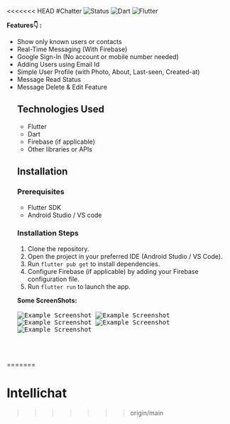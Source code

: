 <<<<<<< HEAD
#Chatter
![Status](https://img.shields.io/badge/Status-Active-brightgreen)
![Dart](https://img.shields.io/badge/dart-100%25-brightgreen)
![Flutter](https://img.shields.io/badge/Flutter-Cross%20Platform-blue)

 <b>Features👇 : </b>
<ul>
<li>Show only known users or contacts
<li>Real-Time Messaging (With Firebase)
<li>Google Sign-In (No account or mobile number needed)
<li>Adding Users using Email Id
<li>Simple User Profile (with Photo, About, Last-seen, Created-at)
<li>Message Read Status
<li>Message Delete & Edit Feature

## Technologies Used

- Flutter
- Dart
- Firebase (if applicable)
- Other libraries or APIs

 ## Installation

### Prerequisites

- Flutter SDK
- Android Studio / VS code
  
### Installation Steps

1. Clone the repository.
2. Open the project in your preferred IDE (Android Studio / VS Code).
3. Run `flutter pub get` to install dependencies.
4. Configure Firebase (if applicable) by adding your Firebase configuration file.
5. Run `flutter run` to launch the app.




<b>Some ScreenShots:</b></br><br>
<kbd>
![Example Screenshot](https://github.com/Wndnjd/Intellichat/blob/master/screenshots/1.jpg)
![Example Screenshot](https://github.com/Wndnjd/Intellichat/blob/master/screenshots/2.jpg)
![Example Screenshot](https://github.com/Wndnjd/Intellichat/blob/master/screenshots/3.jpg)
![Example Screenshot](https://github.com/Wndnjd/Intellichat/blob/master/screenshots/4.jpg)
![Example Screenshot](https://github.com/Wndnjd/Intellichat/blob/master/screenshots/5.jpg)


</kbd>
<br>
<br>
  

</ul>
  

=======
# Intellichat
>>>>>>> origin/main
